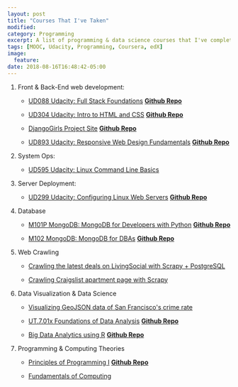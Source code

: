 ```yaml
---
layout: post
title: "Courses That I've Taken"
modified:
category: Programming
excerpt: A list of programming & data science courses that I've completed
tags: [MOOC, Udacity, Programming, Coursera, edX]
image:
  feature:
date: 2018-08-16T16:48:42-05:00
---
```


1. Front & Back-End web development:

	+ [UD088 Udacity: Full Stack Foundations](https://www.udacity.com/course/full-stack-foundations--ud088) **[Github Repo](https://github.com/yanniey/Udacity_Full_Stack_Fundamentals)**

	+ [UD304 Udacity: Intro to HTML and CSS](https://www.udacity.com/course/viewer#!/c-ud304) **[Github Repo]()**

	+ [DjangoGirls Project Site](http://yanniey.pythonanywhere.com/)  **[Github Repo](https://github.com/yanniey/DjangoGirls_Tutorial)**

	+ [UD893 Udacity: Responsive Web Design Fundamentals](https://www.udacity.com/course/responsive-web-design-fundamentals--ud893) **[Github Repo](https://github.com/yanniey/UD893_Responsive_Web_Design_Fundamentals)**

2. System Ops:

	+ [UD595 Udacity: Linux Command Line Basics](https://www.udacity.com/course/linux-command-line-basics--ud595)

3. Server Deployment:

	+ [UD299 Udacity: Configuring Linux Web Servers](https://www.udacity.com/course/configuring-linux-web-servers--ud299) **[Github Repo](https://github.com/yanniey/Udacity_Configuring_Linux_Web_Servers)**

4. Database

	+ [M101P MongoDB: MongoDB for Developers with Python](https://university.mongodb.com/courses/M101P/about) **[Github Repo](https://github.com/yanniey/MongoDB_For_Developers_M101P-05-2015)**

	+ [M102 MongoDB: MongoDB for DBAs](https://university.mongodb.com/courses/M102/about) **[Github Repo](https://github.com/yanniey/MongoDB_For_DBAs_M102-08-2015)**

5. Web Crawling

	+ [Crawling the latest deals on LivingSocial with Scrapy + PostgreSQL](https://github.com/yanniey/Scrapy_livingsocial_chicago)

	+ [Crawling Craigslist apartment page with Scrapy](https://github.com/yanniey/Scrapy_craigslist_apartment)

6. Data Visualization & Data Science

	+ [Visualizing GeoJSON data of San Francisco's crime rate](https://github.com/yanniey/DataVisualization_Python)

	+ [UT.7.01x Foundations of Data Analysis](https://www.class-central.com/mooc/2244/edx-ut-7-01x-foundations-of-data-analysis) **[Github Repo](https://github.com/yanniey/edX_UTAustin_Foundations_of_Data_Analysis)**

	+ [Big Data Analytics using R]() **[Github Repo](https://github.com/yanniey/Birkbeck-Big-Data-Analytics-using-R)** 

7. Programming & Computing Theories 

	+ [Principles of Programming I](http://guoanyi.com/programming/principles-of-programming-i-birkbeck-university-of-london/) **[Github Repo](https://github.com/yanniey/Birkbeck-Principles-of-Programming-I)** 

	+ [Fundamentals of Computing](http://guoanyi.com/programming/fundamentals-of-computing-birkbeck-university-of-london/) 

